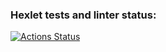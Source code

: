 ### Hexlet tests and linter status:
[![Actions Status](https://github.com/maretov/frontend-project-44/workflows/hexlet-check/badge.svg)](https://github.com/maretov/frontend-project-44/actions)
